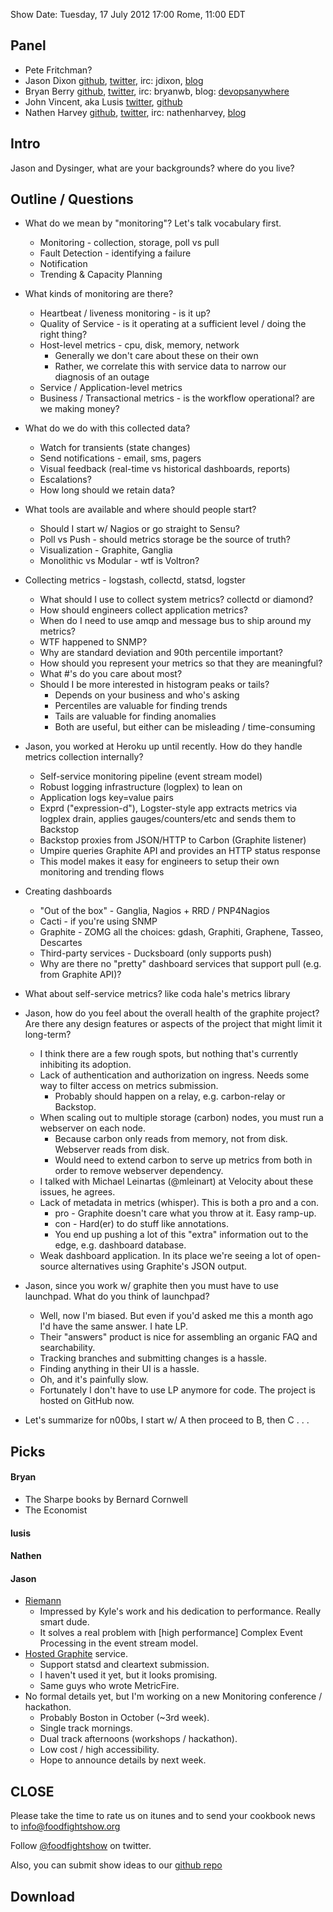 Show Date:  Tuesday, 17 July 2012 17:00 Rome, 11:00 EDT

Panel<a name="panel"></a>
-----

* Pete Fritchman?
* Jason Dixon  [github](https://github.com/obfuscurity/), [twitter](http://twitter.com/obfuscurity), irc: jdixon, [blog](http://obfuscurity.com/)
* Bryan Berry [github](http://github.com/bryanwb), [twitter](http://twitter.com/bryanwb), irc: bryanwb, blog: [devopsanywhere](http://devopsanywhere.blogspot.com)
* John Vincent, aka Lusis [twitter](https://twitter.com/#!/lusis), [github](https://github.com/lusis    )
* Nathen Harvey [github](http://github.com/nathenharvey), [twitter](http://twitter.com/nathenharvey), irc: nathenharvey, [blog](http://nathenharvey.com)

Intro
-----

Jason and Dysinger, what are your backgrounds? where do you live?

Outline / Questions
-------------------

* What do we mean by "monitoring"? Let's talk vocabulary first.
  * Monitoring - collection, storage, poll vs pull
  * Fault Detection - identifying a failure
  * Notification
  * Trending & Capacity Planning

* What kinds of monitoring are there?
  * Heartbeat / liveness monitoring - is it up?
  * Quality of Service - is it operating at a sufficient level / doing the right thing?
  * Host-level metrics - cpu, disk, memory, network
      * Generally we don't care about these on their own
      * Rather, we correlate this with service data to narrow our diagnosis of an outage
  * Service / Application-level metrics
  * Business / Transactional metrics - is the workflow operational? are we making money?

* What do we do with this collected data?
  * Watch for transients (state changes)
  * Send notifications - email, sms, pagers
  * Visual feedback (real-time vs historical dashboards, reports)
  * Escalations?
  * How long should we retain data?

* What tools are available and where should people start?
  * Should I start w/ Nagios or go straight to Sensu?
  * Poll vs Push - should metrics storage be the source of truth?
  * Visualization - Graphite, Ganglia
  * Monolithic vs Modular - wtf is Voltron?

* Collecting metrics - logstash, collectd, statsd, logster
  * What should I use to collect system metrics? collectd or diamond?
  * How should engineers collect application metrics?
  * When do I need to use amqp and message bus to ship around my metrics?
  * WTF happened to SNMP? 
  * Why are standard deviation and 90th percentile important?
  * How should you represent your metrics so that they are meaningful?
  * What #'s do you care about most?
  * Should I be more interested in histogram peaks or tails?
      * Depends on your business and who's asking
      * Percentiles are valuable for finding trends
      * Tails are valuable for finding anomalies
      * Both are useful, but either can be misleading / time-consuming

* Jason, you worked at Heroku up until recently. How do they handle metrics collection internally?
  * Self-service monitoring pipeline (event stream model)
  * Robust logging infrastructure (logplex) to lean on
  * Application logs key=value pairs
  * Exprd ("expression-d"), Logster-style app extracts metrics via logplex drain, applies gauges/counters/etc and sends them to Backstop
  * Backstop proxies from JSON/HTTP to Carbon (Graphite listener)
  * Umpire queries Graphite API and provides an HTTP status response
  * This model makes it easy for engineers to setup their own monitoring and trending flows

* Creating dashboards
  * "Out of the box" - Ganglia, Nagios + RRD / PNP4Nagios
  * Cacti - if you're using SNMP
  * Graphite - ZOMG all the choices: gdash, Graphiti, Graphene, Tasseo, Descartes
  * Third-party services - Ducksboard (only supports push)
  * Why are there no "pretty" dashboard services that support pull (e.g. from Graphite API)?

* What about self-service metrics? like coda hale's metrics library

* Jason, how do you feel about the overall health of the graphite project? Are there any design features or 
aspects of the project that might limit it long-term?
  * I think there are a few rough spots, but nothing that's currently inhibiting its adoption.
  * Lack of authentication and authorization on ingress. Needs some way to filter access on metrics submission.
      * Probably should happen on a relay, e.g. carbon-relay or Backstop.
  * When scaling out to multiple storage (carbon) nodes, you must run a webserver on each node.
      * Because carbon only reads from memory, not from disk. Webserver reads from disk.
      * Would need to extend carbon to serve up metrics from both in order to remove webserver dependency.
  * I talked with Michael Leinartas (@mleinart) at Velocity about these issues, he agrees.
  * Lack of metadata in metrics (whisper). This is both a pro and a con.
      * pro - Graphite doesn't care what you throw at it. Easy ramp-up.
      * con - Hard(er) to do stuff like annotations.
      * You end up pushing a lot of this "extra" information out to the edge, e.g. dashboard database.
  * Weak dashboard application. In its place we're seeing a lot of open-source alternatives using Graphite's JSON output.

* Jason, since you work w/ graphite then you must have to use launchpad. What do you think of launchpad?
  * Well, now I'm biased. But even if you'd asked me this a month ago I'd have the same answer. I hate LP.
  * Their "answers" product is nice for assembling an organic FAQ and searchability.
  * Tracking branches and submitting changes is a hassle.
  * Finding anything in their UI is a hassle.
  * Oh, and it's painfully slow.
  * Fortunately I don't have to use LP anymore for code. The project is hosted on GitHub now.

* Let's summarize for n00bs, I start w/ A then proceed to B, then C . . .


Picks<a name="picks"></a>
-----

#### Bryan  
* The Sharpe books by Bernard Cornwell
* The Economist

#### lusis  

#### Nathen  

#### Jason 

* [Riemann](http://aphyr.github.com/riemann/)
  * Impressed by Kyle's work and his dedication to performance. Really smart dude.
  * It solves a real problem with [high performance] Complex Event Processing in the event stream model.
* [Hosted Graphite](http://hostedgraphite.com/) service.
  * Support statsd and cleartext submission.
  * I haven't used it yet, but it looks promising.
  * Same guys who wrote MetricFire.
* No formal details yet, but I'm working on a new Monitoring conference / hackathon.
  * Probably Boston in October (~3rd week).
  * Single track mornings.
  * Dual track afternoons (workshops / hackathon).
  * Low cost / high accessibility.
  * Hope to announce details by next week.

CLOSE
-----

Please take the time to rate us on itunes and to send your cookbook
news to info@foodfightshow.org

Follow [@foodfightshow](http://twitter.com/foodfightshow) on twitter.

Also, you can submit show ideas to our [github repo](https://github.com/foodfight/showz)



Download
--------
